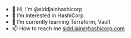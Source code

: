 - 👋 Hi, I’m @siddjainhashicorp
- 👀 I’m interested in HashiCorp
- 🌱 I’m currently learning Terraform, Vault
- 📫 How to reach me sidd.jain@hashicorp.com

<!---
siddjainhashicorp/siddjainhashicorp is a ✨ special ✨ repository because its `README.md` (this file) appears on your GitHub profile.
You can click the Preview link to take a look at your changes.
--->

